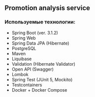 ## Promotion analysis service

### Используемые технологии:
* Spring Boot (ver. 3.1.2)
* Spring Web
* Spring Data JPA (Hibernate)
* PostgreSQL
* Maven
* Liquibase
* Validation (Hibernate Validator)
* Open API (Swagger)
* Lombok
* Spring Test (JUnit 5, Mockito)
* Testcontainers
* Docker + Docker Compose

